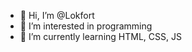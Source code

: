 - 👋 Hi, I’m @Lokfort
- 👀 I’m interested in programming
- 🌱 I’m currently learning HTML, CSS, JS

<!---
Lokfort/Lokfort is a ✨ special ✨ repository because its `README.md` (this file) appears on your GitHub profile.
You can click the Preview link to take a look at your changes.
--->
